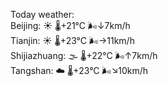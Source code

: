 Today weather:  
Beijing: ☀️   🌡️+21°C 🌬️↓7km/h  
Tianjin: ☀️   🌡️+23°C 🌬️→11km/h  
Shijiazhuang: 🌫  🌡️+22°C 🌬️↑7km/h  
Tangshan: ☁️   🌡️+23°C 🌬️↘10km/h  
